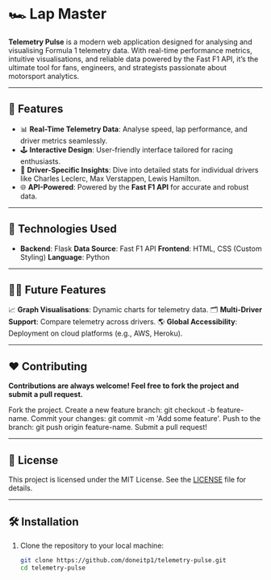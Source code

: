 # 🏎️ Lap Master

**Telemetry Pulse** is a modern web application designed for analysing and visualising Formula 1 telemetry data. With real-time performance metrics, intuitive visualisations, and reliable data powered by the Fast F1 API, it’s the ultimate tool for fans, engineers, and strategists passionate about motorsport analytics.

---

## 🚀 Features

- 📊 **Real-Time Telemetry Data**: Analyse speed, lap performance, and driver metrics seamlessly.
- 🕹️ **Interactive Design**: User-friendly interface tailored for racing enthusiasts.
- 🏁 **Driver-Specific Insights**: Dive into detailed stats for individual drivers like Charles Leclerc, Max Verstappen, Lewis Hamilton.
- 🌐 **API-Powered**: Powered by the **Fast F1 API** for accurate and robust data.

---
## 🧰 Technologies Used
- **Backend**: Flask
**Data Source**: Fast F1 API
**Frontend**: HTML, CSS (Custom Styling)
**Language**: Python
  
---

## 👩‍💻 Future Features
📈 **Graph Visualisations**: Dynamic charts for telemetry data.
🗂️ **Multi-Driver Support**: Compare telemetry across drivers.
🌎 **Global Accessibility**: Deployment on cloud platforms (e.g., AWS, Heroku).

---

## ❤️ Contributing
**Contributions are always welcome! Feel free to fork the project and submit a pull request.**

Fork the project.
Create a new feature branch: git checkout -b feature-name.
Commit your changes: git commit -m 'Add some feature'.
Push to the branch: git push origin feature-name.
Submit a pull request!

---

## 📜 License

This project is licensed under the MIT License. See the [LICENSE](./LICENSE) file for details.

---

## 🛠️ Installation

1. Clone the repository to your local machine:
   ```bash
   git clone https://github.com/doneitp1/telemetry-pulse.git
   cd telemetry-pulse
